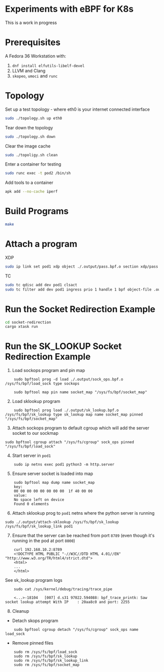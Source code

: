 Experiments with eBPF for K8s
=============================

This is a work in progress

# Prerequisites

A Fedora 36 Workstation with:

1. `dnf install elfutils-libelf-devel`
2. LLVM and Clang
3. `skopeo`, `umoci` and `runc`

# Topology

Set up a test topology - where eth0 is your internet connected interface

```sh
sudo ./topology.sh up eth0
```

Tear down the topology
```sh
sudo ./topology.sh down
```

Clear the image cache
```sh
sudo ./topoligy.sh clean
```

Enter a container for testing
```sh
sudo runc exec -t pod2 /bin/sh
```

Add tools to a container
```sh
apk add --no-cache iperf
```

# Build Programs

```sh
make
```

# Attach a program

XDP

```sh
sudo ip link set pod1 xdp object ./.output/pass.bpf.o section xdp/pass
```

TC

```sh
sudo tc qdisc add dev pod1 clsact
sudo tc filter add dev pod1 ingress prio 1 handle 1 bpf object-file .output/filter.bpf.o direct-action 
```

# Run the Socket Redirection Example

```sh
cd socket-redirection
cargo xtask run
```

# Run the SK_LOOKUP Socket Redirection Example

1. Load sockops program and pin map 

```
    sudo bpftool prog -d load ./.output/sock_ops.bpf.o /sys/fs/bpf/load_sock type sockops
```

```
    sudo bpftool map pin name socket_map "/sys/fs/bpf/socket_map"
```

2. Load sklookup program 

```
    sudo bpftool prog load ./.output/sk_lookup.bpf.o /sys/fs/bpf/sk_lookup type sk_lookup map name socket_map pinned "/sys/fs/bpf/socket_map"
```

3. Attach sockops program to default cgroup which will add the server socket to our sockmap

```
sudo bpftool cgroup attach "/sys/fs/cgroup" sock_ops pinned "/sys/fs/bpf/load_sock"
```

4. Start server in `pod1`

```
    sudo ip netns exec pod1 python3 -m http.server
```

5. Ensure server socket is loaded into map 


``` 
    sudo bpftool map dump name socket_map
    key:
    00 00 00 00 00 00 00 00  1f 40 00 00
    value:
    No space left on device
    Found 0 elements
```


6. Attach sklookup prog to `pod1` netns where the python server is running

```
sudo ./.output/attach-sklookup /sys/fs/bpf/sk_lookup /sys/fs/bpf/sk_lookup_link pod1

```

7. Ensure that the server can be reached from port `8789` (even though it's running 
    in the pod at port `8000`)

```
    curl 192.168.10.2:8789
    <!DOCTYPE HTML PUBLIC "-//W3C//DTD HTML 4.01//EN" "http://www.w3.org/TR/html4/strict.dtd">
    <html>
    ...
    </html>
``` 

See sk_lookup program logs 

```
    sudo cat /sys/kernel/debug/tracing/trace_pipe

    <...>-18104   [007] d.s31 97022.594088: bpf_trace_printk: Saw socket lookup attempt With IP    : 20aa8c0 and port: 2255 
```

8. Cleanup 

 - Detach skops program 

```
    sudo bpftool cgroup detach "/sys/fs/cgroup" sock_ops name load_sock
```
 - Remove pinned files 

```
    sudo rm /sys/fs/bpf/load_sock
    sudo rm /sys/fs/bpf/sk_lookup
    sudo rm /sys/fs/bpf/sk_lookup_link
    sudo rm /sys/fs/bpf/socket_map
```